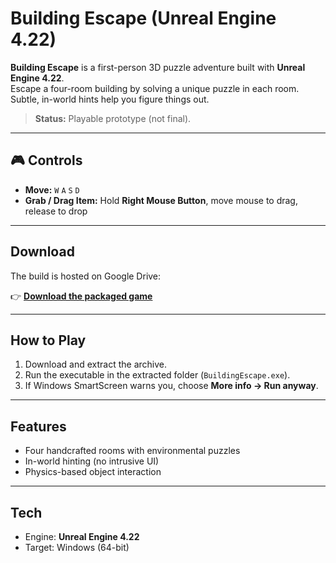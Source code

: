 # Building Escape (Unreal Engine 4.22)

**Building Escape** is a first-person 3D puzzle adventure built with **Unreal Engine 4.22**.  
Escape a four-room building by solving a unique puzzle in each room. Subtle, in-world hints help you figure things out.

> **Status:** Playable prototype (not final).

---

## 🎮 Controls
- **Move:** `W` `A` `S` `D`
- **Grab / Drag Item:** Hold **Right Mouse Button**, move mouse to drag, release to drop

---

## Download
The build is hosted on Google Drive:

👉 **[Download the packaged game](https://drive.google.com/file/d/1DDecnzIEYPT7nhDBSWMyuXmwW_-rmMky/view?usp=drive_link)**

---

## How to Play
1. Download and extract the archive.
2. Run the executable in the extracted folder (`BuildingEscape.exe`).
3. If Windows SmartScreen warns you, choose **More info → Run anyway**.

---

## Features
- Four handcrafted rooms with environmental puzzles
- In-world hinting (no intrusive UI)
- Physics-based object interaction

---

## Tech
- Engine: **Unreal Engine 4.22**
- Target: Windows (64-bit)
